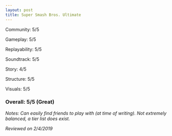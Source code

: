 ```yaml
---
layout: post
title: Super Smash Bros. Ultimate
---
```


Community: 5/5

Gameplay: 5/5

Replayability: 5/5

Soundtrack: 5/5

Story: 4/5

Structure: 5/5

Visuals: 5/5

### Overall: 5/5 (Great)

*Notes: Can easily find friends to play with (at time of writing). Not extremely balanced, a tier list does exist.*

*Reviewed on 2/4/2019*
